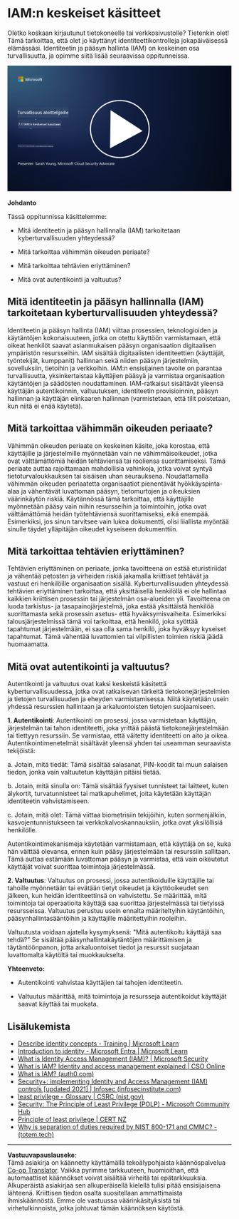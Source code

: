 <!--
CO_OP_TRANSLATOR_METADATA:
{
  "original_hash": "2e3864e3d579f0dbb4ac2ec8c5f82acf",
  "translation_date": "2025-09-03T19:36:31+00:00",
  "source_file": "2.1 IAM key concepts.md",
  "language_code": "fi"
}
-->
# IAM:n keskeiset käsitteet

Oletko koskaan kirjautunut tietokoneelle tai verkkosivustolle? Tietenkin olet! Tämä tarkoittaa, että olet jo käyttänyt identiteettikontrolleja jokapäiväisessä elämässäsi. Identiteetin ja pääsyn hallinta (IAM) on keskeinen osa turvallisuutta, ja opimme siitä lisää seuraavissa oppitunneissa.

[![Katso video](../../translated_images/2-1_placeholder.00302da3e773051f1319ab8d93ff0f19d3e80a27d4f939e647839f280ac9c0fb.fi.png)](https://learn-video.azurefd.net/vod/player?id=3d2a9cb5-e25a-4b25-9e5a-b3fee2360f24)

**Johdanto**

Tässä oppitunnissa käsittelemme:

- Mitä identiteetin ja pääsyn hallinnalla (IAM) tarkoitetaan kyberturvallisuuden yhteydessä?

- Mitä tarkoittaa vähimmän oikeuden periaate?

- Mitä tarkoittaa tehtävien eriyttäminen?

- Mitä ovat autentikointi ja valtuutus?

## Mitä identiteetin ja pääsyn hallinnalla (IAM) tarkoitetaan kyberturvallisuuden yhteydessä?

Identiteetin ja pääsyn hallinta (IAM) viittaa prosessien, teknologioiden ja käytäntöjen kokonaisuuteen, jotka on otettu käyttöön varmistamaan, että oikeat henkilöt saavat asianmukaisen pääsyn organisaation digitaalisen ympäristön resursseihin. IAM sisältää digitaalisten identiteettien (käyttäjät, työntekijät, kumppanit) hallinnan sekä niiden pääsyn järjestelmiin, sovelluksiin, tietoihin ja verkkoihin. IAM:n ensisijainen tavoite on parantaa turvallisuutta, yksinkertaistaa käyttäjien pääsyä ja varmistaa organisaation käytäntöjen ja säädösten noudattaminen. IAM-ratkaisut sisältävät yleensä käyttäjän autentikoinnin, valtuutuksen, identiteetin provisioinnin, pääsyn hallinnan ja käyttäjän elinkaaren hallinnan (varmistetaan, että tilit poistetaan, kun niitä ei enää käytetä).

## Mitä tarkoittaa vähimmän oikeuden periaate?

Vähimmän oikeuden periaate on keskeinen käsite, joka korostaa, että käyttäjille ja järjestelmille myönnetään vain ne vähimmäisoikeudet, jotka ovat välttämättömiä heidän tehtäviensä tai rooliensa suorittamiseksi. Tämä periaate auttaa rajoittamaan mahdollisia vahinkoja, jotka voivat syntyä tietoturvaloukkauksen tai sisäisen uhan seurauksena. Noudattamalla vähimmän oikeuden periaatetta organisaatiot pienentävät hyökkäyspinta-alaa ja vähentävät luvattoman pääsyn, tietomurtojen ja oikeuksien väärinkäytön riskiä. Käytännössä tämä tarkoittaa, että käyttäjille myönnetään pääsy vain niihin resursseihin ja toimintoihin, jotka ovat välttämättömiä heidän työtehtäviensä suorittamiseksi, eikä enempää. Esimerkiksi, jos sinun tarvitsee vain lukea dokumentti, olisi liiallista myöntää sinulle täydet ylläpitäjän oikeudet kyseiseen dokumenttiin.

## Mitä tarkoittaa tehtävien eriyttäminen?

Tehtävien eriyttäminen on periaate, jonka tavoitteena on estää eturistiriidat ja vähentää petosten ja virheiden riskiä jakamalla kriittiset tehtävät ja vastuut eri henkilöille organisaation sisällä. Kyberturvallisuuden yhteydessä tehtävien eriyttäminen tarkoittaa, että yksittäisellä henkilöllä ei ole hallintaa kaikkien kriittisen prosessin tai järjestelmän osa-alueiden yli. Tavoitteena on luoda tarkistus- ja tasapainojärjestelmä, joka estää yksittäistä henkilöä suorittamasta sekä prosessin asetus- että hyväksymisvaiheita. Esimerkiksi talousjärjestelmissä tämä voi tarkoittaa, että henkilö, joka syöttää tapahtumat järjestelmään, ei saa olla sama henkilö, joka hyväksyy kyseiset tapahtumat. Tämä vähentää luvattomien tai vilpillisten toimien riskiä jäädä huomaamatta.

## Mitä ovat autentikointi ja valtuutus?

Autentikointi ja valtuutus ovat kaksi keskeistä käsitettä kyberturvallisuudessa, jotka ovat ratkaisevan tärkeitä tietokonejärjestelmien ja tietojen turvallisuuden ja eheyden varmistamisessa. Niitä käytetään usein yhdessä resurssien hallintaan ja arkaluontoisten tietojen suojaamiseen.

**1. Autentikointi**: Autentikointi on prosessi, jossa varmistetaan käyttäjän, järjestelmän tai tahon identiteetti, joka yrittää päästä tietokonejärjestelmään tai tiettyyn resurssiin. Se varmistaa, että väitetty identiteetti on aito ja oikea. Autentikointimenetelmät sisältävät yleensä yhden tai useamman seuraavista tekijöistä:

   a. Jotain, mitä tiedät: Tämä sisältää salasanat, PIN-koodit tai muun salaisen tiedon, jonka vain valtuutetun käyttäjän pitäisi tietää.

   b. Jotain, mitä sinulla on: Tämä sisältää fyysiset tunnisteet tai laitteet, kuten älykortit, turvatunnisteet tai matkapuhelimet, joita käytetään käyttäjän identiteetin vahvistamiseen.

   c. Jotain, mitä olet: Tämä viittaa biometrisiin tekijöihin, kuten sormenjälkiin, kasvojentunnistukseen tai verkkokalvoskannauksiin, jotka ovat yksilöllisiä henkilölle.

Autentikointimekanismeja käytetään varmistamaan, että käyttäjä on se, kuka hän väittää olevansa, ennen kuin pääsy järjestelmään tai resurssiin sallitaan. Tämä auttaa estämään luvattoman pääsyn ja varmistaa, että vain oikeutetut käyttäjät voivat suorittaa toimintoja järjestelmässä.

**2. Valtuutus**: Valtuutus on prosessi, jossa autentikoiduille käyttäjille tai tahoille myönnetään tai evätään tietyt oikeudet ja käyttöoikeudet sen jälkeen, kun heidän identiteettinsä on vahvistettu. Se määrittää, mitä toimintoja tai operaatioita käyttäjä saa suorittaa järjestelmässä tai tietyissä resursseissa. Valtuutus perustuu usein ennalta määriteltyihin käytäntöihin, pääsynhallintasääntöihin ja käyttäjille määritettyihin rooleihin.

Valtuutusta voidaan ajatella kysymyksenä: "Mitä autentikoitu käyttäjä saa tehdä?" Se sisältää pääsynhallintakäytäntöjen määrittämisen ja täytäntöönpanon, jotta arkaluontoiset tiedot ja resurssit suojataan luvattomalta käytöltä tai muokkaukselta.

**Yhteenveto:**

- Autentikointi vahvistaa käyttäjien tai tahojen identiteetin.

- Valtuutus määrittää, mitä toimintoja ja resursseja autentikoidut käyttäjät saavat käyttää tai muokata.

## Lisälukemista

- [Describe identity concepts - Training | Microsoft Learn](https://learn.microsoft.com/training/modules/describe-identity-principles-concepts/?WT.mc_id=academic-96948-sayoung)
- [Introduction to identity - Microsoft Entra | Microsoft Learn](https://learn.microsoft.com/azure/active-directory/fundamentals/identity-fundamental-concepts?WT.mc_id=academic-96948-sayoung)
- [What is Identity Access Management (IAM)? | Microsoft Security](https://www.microsoft.com/security/business/security-101/what-is-identity-access-management-iam?WT.mc_id=academic-96948-sayoung)
- [What is IAM? Identity and access management explained | CSO Online](https://www.csoonline.com/article/518296/what-is-iam-identity-and-access-management-explained.html)
- [What is IAM? (auth0.com)](https://auth0.com/blog/what-is-iam/)
- [Security+: implementing Identity and Access Management (IAM) controls [updated 2021] | Infosec (infosecinstitute.com)](https://resources.infosecinstitute.com/certifications/securityplus/security-implementing-identity-and-access-management-iam-controls/)
- [least privilege - Glossary | CSRC (nist.gov)](https://csrc.nist.gov/glossary/term/least_privilege)
- [Security: The Principle of Least Privilege (POLP) - Microsoft Community Hub](https://techcommunity.microsoft.com/t5/azure-sql-blog/security-the-principle-of-least-privilege-polp/ba-p/2067390?WT.mc_id=academic-96948-sayoung)
- [Principle of least privilege | CERT NZ](https://www.cert.govt.nz/it-specialists/critical-controls/principle-of-least-privilege/)
- [Why is separation of duties required by NIST 800-171 and CMMC? - (totem.tech)](https://www.totem.tech/cmmc-separation-of-duties/)

---

**Vastuuvapauslauseke**:  
Tämä asiakirja on käännetty käyttämällä tekoälypohjaista käännöspalvelua [Co-op Translator](https://github.com/Azure/co-op-translator). Vaikka pyrimme tarkkuuteen, huomioithan, että automaattiset käännökset voivat sisältää virheitä tai epätarkkuuksia. Alkuperäistä asiakirjaa sen alkuperäisellä kielellä tulisi pitää ensisijaisena lähteenä. Kriittisen tiedon osalta suositellaan ammattimaista ihmiskäännöstä. Emme ole vastuussa väärinkäsityksistä tai virhetulkinnoista, jotka johtuvat tämän käännöksen käytöstä.